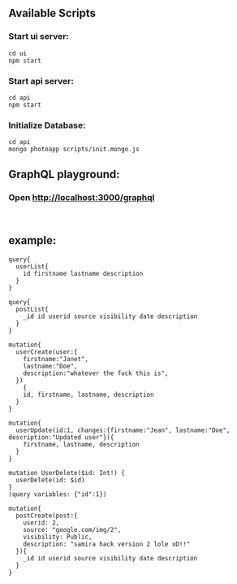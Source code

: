 


## Available Scripts
###  Start ui server:
```
cd ui
npm start
```
###  Start api server:
``` 
cd api
npm start
```

### Initialize Database:

```
cd api
mongo photoapp scripts/init.mongo.js
```

## GraphQL playground:
### Open [http://localhost:3000/graphql](http://localhost:3000/graphql) 
<br>

## example:

```
query{
  userList{
    id firstname lastname description
  }
}
```
```
query{
  postList{
    _id id userid source visibility date description
  }
}
```
```
mutation{
  userCreate(user:{
    firstname:"Janet",
    lastname:"Doe",
    description:"whatever the fuck this is",
  })
    {
    id, firstname, lastname, description
  }
}
```
```
mutation{
  userUpdate(id:1, changes:{firstname:"Jean", lastname:"Doe", description:"Updated user"}){
    firstname, lastname, description
  }
}
```
```
mutation UserDelete($id: Int!) {
  userDelete(id: $id)
}
(query variables: {"id":1})
```


```
mutation{
  postCreate(post:{
    userid: 2,
    source: "google.com/img/2",
    visibility: Public,
    description: "samira hack version 2 lole xD!!"
  }){
    _id id userid source visibility date description
  }
}
```

